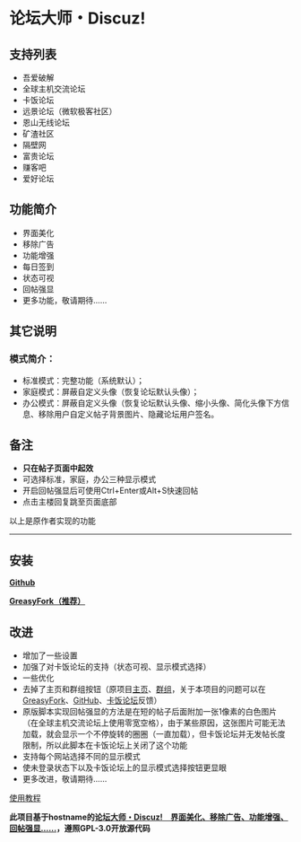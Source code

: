 # 论坛大师・Discuz!
## 支持列表
- 吾爱破解
- 全球主机交流论坛
- 卡饭论坛
- 远景论坛（微软极客社区）
- 恩山无线论坛
- 矿渣社区
- 隔壁网
- 富贵论坛
- 赚客吧
- 爱好论坛

## 功能简介
- 界面美化
- 移除广告
- 功能增强
- 每日签到
- 状态可视
- 回帖强显
- 更多功能，敬请期待……

## 其它说明

### 模式简介：
- 标准模式：完整功能（系统默认）；
- 家庭模式：屏蔽自定义头像（恢复论坛默认头像）；
- 办公模式：屏蔽自定义头像（恢复论坛默认头像、缩小头像、简化头像下方信息、移除用户自定义帖子背景图片、隐藏论坛用户签名。

## 备注
- **只在帖子页面中起效**
- 可选择标准，家庭，办公三种显示模式
- 开启回帖强显后可使用Ctrl+Enter或Alt+S快速回帖
- 点击主楼回复跳至页面底部

以上是原作者实现的功能

---

## 安装

**[Github](https://github.com/mxdh/Forum-Master-Discuz-)**

**[GreasyFork（推荐）](https://greasyfork.org/zh-CN/scripts/400489-forum-master-discuz)**

## 改进
- 增加了一些设置
- 加强了对卡饭论坛的支持（状态可视、显示模式选择）
- 一些优化
- 去掉了主页和群组按钮（原项目[主页](https://greasyfork.org/zh-CN/scripts/400250-forum-master-discuz)、[群组](https://t.me/joinchat/Bc2EjlPZ0aOwiA-Gn73xKA)，关于本项目的问题可以在[GreasyFork](https://greasyfork.org/zh-CN/scripts/400489-forum-master-discuz/feedback)、[GitHub](https://github.com/mxdh/Forum-Master-Discuz-/issues)、[卡饭论坛](https://bbs.kafan.cn/thread-2178786-1-1.html)反馈）
- 原版脚本实现回帖强显的方法是在短的帖子后面附加一张1像素的白色图片（在全球主机交流论坛上使用零宽空格），由于某些原因，这张图片可能无法加载，就会显示一个不停旋转的圈圈（一直加载），但卡饭论坛并无发帖长度限制，所以此脚本在卡饭论坛上关闭了这个功能
- 支持每个网站选择不同的显示模式
- 使未登录状态下以及卡饭论坛上的显示模式选择按钮更显眼
- 更多改进，敬请期待……

[使用教程](https://bbs.kafan.cn/thread-2178786-1-1.html)

**此项目基于hostname的[论坛大师・Discuz!　界面美化、移除广告、功能增强、回帖强显……](https://greasyfork.org/zh-CN/scripts/400250-forum-master-discuz)，遵照GPL-3.0开放源代码**
